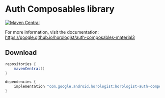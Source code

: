 # Auth Composables library

[![Maven Central](https://img.shields.io/maven-central/v/com.google.android.horologist/horologist-auth-composables-material3)](https://search.maven.org/search?q=g:com.google.android.horologist)

For more information, visit the documentation: https://google.github.io/horologist/auth-composables-material3

## Download

```groovy
repositories {
    mavenCentral()
}

dependencies {
    implementation "com.google.android.horologist:horologist-auth-composables-material3:<version>"
}
```
